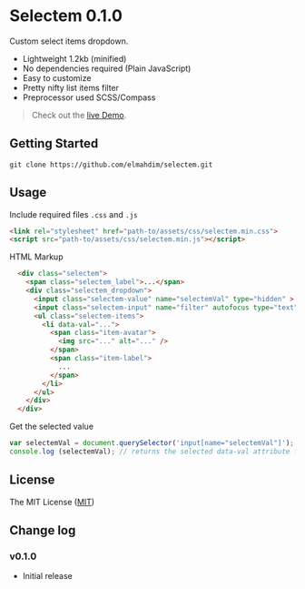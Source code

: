 # Selectem 0.1.0

Custom select items dropdown.

 * Lightweight 1.2kb (minified)
 * No dependencies required  (Plain JavaScript)
 * Easy to customize
 * Pretty nifty list items filter
 * Preprocessor used SCSS/Compass

> Check out the [live Demo](http://codepen.io/ElmahdiMahmoud/full/NqRzmr/).

## Getting Started

```
git clone https://github.com/elmahdim/selectem.git
```

## Usage

Include required files `.css` and `.js`

```html
<link rel="stylesheet" href="path-to/assets/css/selectem.min.css">
<script src="path-to/assets/css/selectem.min.js"></script>
```

HTML Markup

```html
  <div class="selectem"> 
    <span class="selectem_label">...</span>
    <div class="selectem_dropdown">
      <input class="selectem-value" name="selectemVal" type="hidden" >
      <input class="selectem-input" name="filter" autofocus type="text" autocomplete="off" data-filter >
      <ul class="selectem-items">
        <li data-val="...">
          <span class="item-avatar">
            <img src="..." alt="..." />
          </span>
          <span class="item-label">
            ...
          </span>
        </li>
      </ul>
    </div>
  </div>
```

Get the selected value

```javascript
var selectemVal = document.querySelector('input[name="selectemVal"]');
console.log (selectemVal); // returns the selected data-val attribute from the selectem-items list
```

## License

The MIT License ([MIT](https://github.com/elmahdim/selectem/blob/master/LICENSE))


## Change log

### v0.1.0
* Initial release